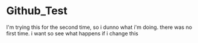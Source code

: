 # Github_Test
I'm trying this for the second time, so i dunno what i'm doing. there was no first time. i want so see what happens if i change this
